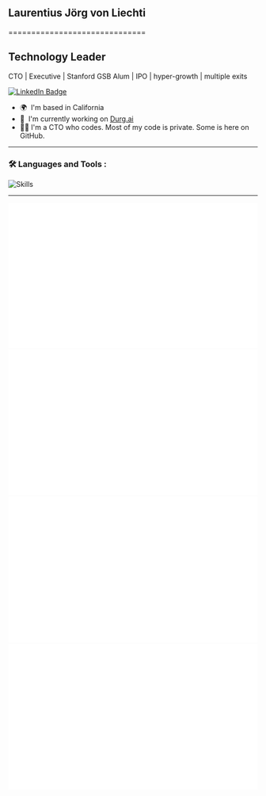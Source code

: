 ## Laurentius Jörg von Liechti
==============================

Technology Leader
-----------------

CTO | Executive | Stanford GSB Alum | IPO | hyper-growth | multiple exits

<div id="badges">
  <a href="https://www.linkedin.com/in/vonliechti/">
    <img src="https://img.shields.io/badge/LinkedIn-blue?style=for-the-badge&logo=linkedin&logoColor=white" alt="LinkedIn Badge"/>
  </a>
</div>

* 🌍  I'm based in California
* 🚀  I'm currently working on [Durg.ai](http://durg.ai)
* 👨‍💻  I'm a CTO who codes.  Most of my code is private.  Some is here on GitHub.

---

### :hammer_and_wrench: Languages and Tools :

![Skills](https://go-skill-icons.vercel.app/api/icons?i=git,kubernetes,docker,anaconda,jupyter,huggingface,langchain,llamaindex,ollama,chatgpt,seaborn,androidstudio,aws,cassandra,clojure,coffeescript,css,d3,tensorflow,pytorch,r,octave,django,dotnet,dynamodb,elasticsearch,metabase,express,figma,firebase,flask,gcp,github,githubactions,gherkin,heroku,html,idea,java,js,jenkins,jest,jquery,kotlin,linux,matlab,mongodb,mysql,nextjs,nginx,nodejs,npm,opencv,postgres,prometheus,grafana,py,rails,rabbitmq,react,redis,redux,regex,ruby,c,cs,cpp,sass,sqlite,sublime,sklearn,selenium,sentry,swift,terraform,unity,vim,vscode&titles=true)

---

![](https://raw.githubusercontent.com/kurisu/github-stats/master/generated/overview.svg#gh-dark-mode-only)
![](https://raw.githubusercontent.com/kurisu/github-stats/master/generated/overview.svg#gh-light-mode-only)
![](https://raw.githubusercontent.com/kurisu/github-stats/master/generated/languages.svg#gh-dark-mode-only)
![](https://raw.githubusercontent.com/kurisu/github-stats/master/generated/languages.svg#gh-light-mode-only)
